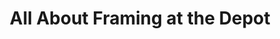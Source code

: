 ---
title: "All About Framing at the Depot"
url: /cazenovia/all-about-framing-at-the-depot/
shop: craft
---